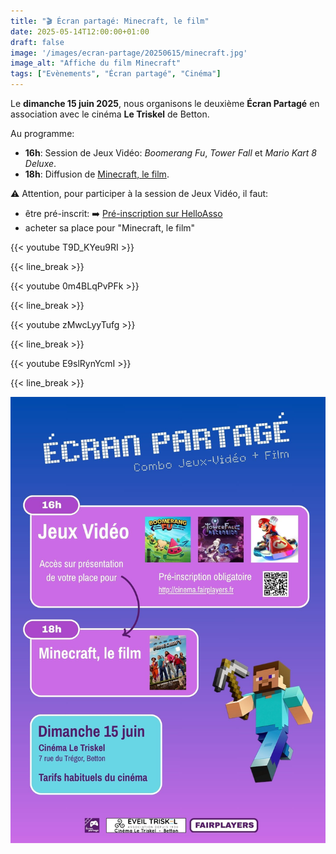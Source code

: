 ```yaml
---
title: "🎬 Écran partagé: Minecraft, le film"
date: 2025-05-14T12:00:00+01:00
draft: false
image: '/images/ecran-partage/20250615/minecraft.jpg'
image_alt: "Affiche du film Minecraft"
tags: ["Evènements", "Écran partagé", "Cinéma"]
---
```


Le **dimanche 15 juin 2025**, nous organisons le deuxième **Écran Partagé** en association avec le cinéma **Le Triskel** de Betton.

<!--more-->

Au programme:
- **16h**: Session de Jeux Vidéo: *Boomerang Fu*, *Tower Fall* et *Mario Kart 8 Deluxe*.
- **18h**: Diffusion de [Minecraft, le film](https://www.allocine.fr/film/fichefilm_gen_cfilm=227463.html).

⚠️ Attention, pour participer à la session de Jeux Vidéo, il faut:
- être pré-inscrit: ➡️ [Pré-inscription sur HelloAsso](https://www.helloasso.com/associations/fairplayers/evenements/ecran-partage-jeux-video-avant-minecraft-le-film)
- acheter sa place pour "Minecraft, le film"

{{< youtube T9D_KYeu9RI >}}

{{< line_break >}}

{{< youtube 0m4BLqPvPFk >}}

{{< line_break >}}

{{< youtube zMwcLyyTufg >}}

{{< line_break >}}

{{< youtube E9slRynYcmI >}}

{{< line_break >}}

![Affiche](/images/ecran-partage/20250615/flyer.jpg)
